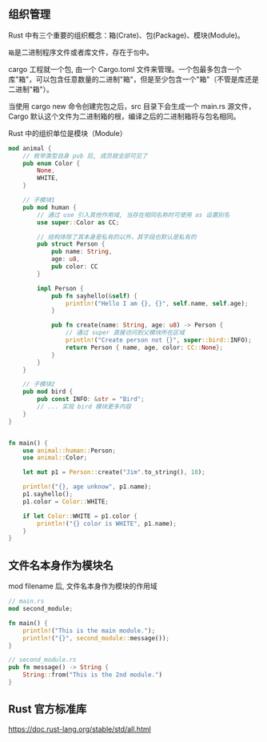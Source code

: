 
## 组织管理

Rust 中有三个重要的组织概念：箱(Crate)、包(Package)、模块(Module)。

`箱`是二进制程序文件或者库文件，存在于`包`中。 

cargo 工程就一个包, 由一个 Cargo.toml 文件来管理。一个包最多包含一个库"箱"，可以包含任意数量的二进制"箱"，但是至少包含一个"箱"（不管是库还是二进制"箱"）。

当使用 cargo new 命令创建完包之后，src 目录下会生成一个 main.rs 源文件，Cargo 默认这个文件为二进制箱的根，编译之后的二进制箱将与包名相同。

Rust 中的组织单位是模块（Module）

```rust
mod animal {
    // 枚举类型自身 pub 后, 成员就全部可见了
    pub enum Color {
        None,
        WHITE,
    }

    // 子模块1
    pub mod human {
        // 通过 use 引入其他作用域, 当存在相同名称时可使用 as 设置别名
        use super::Color as CC;

        // 结构体除了其本身是私有的以外，其字段也默认是私有的
        pub struct Person {
            pub name: String,
            age: u8,
            pub color: CC
        }

        impl Person {
            pub fn sayhello(&self) {
                println!("Hello I am {}, {}", self.name, self.age);
            }

            pub fn create(name: String, age: u8) -> Person {
                // 通过 super 直接访问到父模块所在区域
                println!("Create person not {}", super::bird::INFO);
                return Person { name, age, color: CC::None};
            }
        }
    }

    // 子模块2
    pub mod bird {
        pub const INFO: &str = "Bird";
        // ... 实现 bird 模块更多内容
    }
}


fn main() {
    use animal::human::Person;
    use animal::Color;

    let mut p1 = Person::create("Jim".to_string(), 18);

    println!("{}, age unknow", p1.name);
    p1.sayhello();
    p1.color = Color::WHITE;

    if let Color::WHITE = p1.color {
        println!("{} color is WHITE", p1.name);
    }
}
```


## 文件名本身作为模块名

mod filename 后, 文件名本身作为模块的作用域

```rust
// main.rs
mod second_module;

fn main() {
    println!("This is the main module.");
    println!("{}", second_module::message());
}

// second_module.rs
pub fn message() -> String {
    String::from("This is the 2nd module.")
}
```

## Rust 官方标准库

https://doc.rust-lang.org/stable/std/all.html

